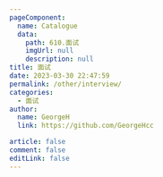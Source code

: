 ```yaml
---
pageComponent: 
  name: Catalogue
  data: 
    path: 610.面试
    imgUrl: null
    description: null
title: 面试
date: 2023-03-30 22:47:59
permalink: /other/interview/
categories: 
  - 面试
author: 
  name: GeorgeH
  link: https://github.com/GeorgeHcc

article: false
comment: false
editLink: false
---
```

